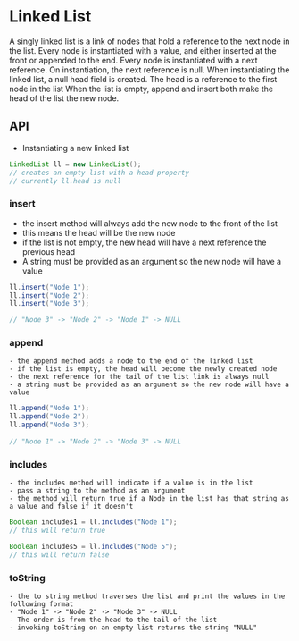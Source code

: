 # Linked List

A singly linked list is a link of nodes that hold a reference to the next node in the list.
Every node is instantiated with a value, and either inserted at the front or appended to the end.
Every node is instantiated with a next reference. On instantiation, the next reference is null.
When instantiating the linked list, a null head field is created. The head is a reference to the first node in the list
When the list is empty, append and insert both make the head of the list the new node.


## API
- Instantiating a new linked list
```java
LinkedList ll = new LinkedList();
// creates an empty list with a head property
// currently ll.head is null
```

### insert 
  - the insert method will always add the new node to the front of the list
  - this means the head will be the new node
  - if the list is not empty, the new head will have a next reference the previous head
  - A string must be provided as an argument so the new node will have a value
```java
ll.insert("Node 1");
ll.insert("Node 2");
ll.insert("Node 3");

// "Node 3" -> "Node 2" -> "Node 1" -> NULL
```

### append
    - the append method adds a node to the end of the linked list
    - if the list is empty, the head will become the newly created node
    - the next reference for the tail of the list link is always null
    - a string must be provided as an argument so the new node will have a value

```java
ll.append("Node 1");
ll.append("Node 2");
ll.append("Node 3");
    
// "Node 1" -> "Node 2" -> "Node 3" -> NULL     
```

### includes
    - the includes method will indicate if a value is in the list
    - pass a string to the method as an argument
    - the method will return true if a Node in the list has that string as a value and false if it doesn't

```java
Boolean includes1 = ll.includes("Node 1");
// this will return true

Boolean includes5 = ll.includes("Node 5");
// this will return false
```

### toString
    - the to string method traverses the list and print the values in the following format
    - "Node 1" -> "Node 2" -> "Node 3" -> NULL 
    - The order is from the head to the tail of the list
    - invoking toString on an empty list returns the string "NULL"

